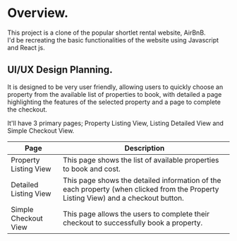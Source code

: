 # Overview.  
This project is a clone of the popular shortlet rental website, AirBnB.  
I'd be recreating the basic functionalities of the website using Javascript and React js.


## UI/UX Design Planning.  
It is designed to be very user friendly, allowing users to quickly choose an property from the available list of properties to book, with detailed a page highlighting the features of the selected property and a page to complete the checkout.  

It'll have 3 primary pages; Property Listing View, Listing Detailed View and Simple Checkout View.

| Page | Description |
| --- | --- |
Property Listing View | This page shows the list of available properties to book and cost.  
Detailed Listing View | This page shows the detailed information of the each property (when clicked from the Property Listing View) and a checkout button.  
Simple Checkout View | This page allows the users to complete their checkout to successfully book a property.  

